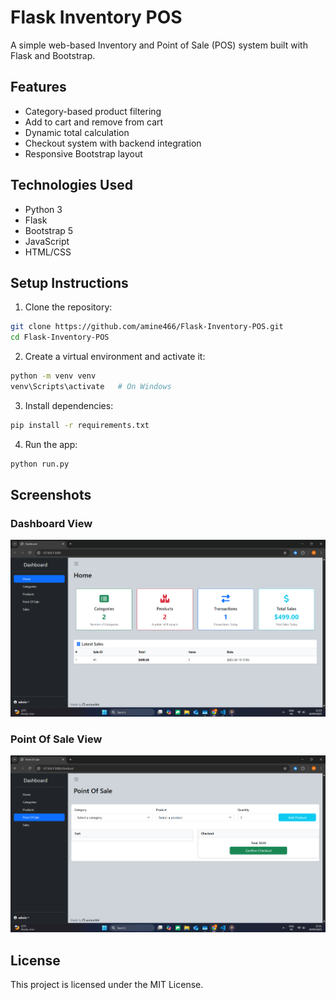 # Flask Inventory POS

A simple web-based Inventory and Point of Sale (POS) system built with Flask and Bootstrap.

## Features

- Category-based product filtering
- Add to cart and remove from cart
- Dynamic total calculation
- Checkout system with backend integration
- Responsive Bootstrap layout

## Technologies Used

- Python 3
- Flask
- Bootstrap 5
- JavaScript
- HTML/CSS

## Setup Instructions

1. Clone the repository:

```bash
git clone https://github.com/amine466/Flask-Inventory-POS.git
cd Flask-Inventory-POS
```

2. Create a virtual environment and activate it:

```bash
python -m venv venv
venv\Scripts\activate   # On Windows
```

3. Install dependencies:

```bash
pip install -r requirements.txt
```

4. Run the app:

```bash
python run.py
```

## Screenshots

### Dashboard View

![Dashboard](screenshots/dashboard.png)

### Point Of Sale View

![Dashboard](screenshots/pos.png)

## License

This project is licensed under the MIT License.
